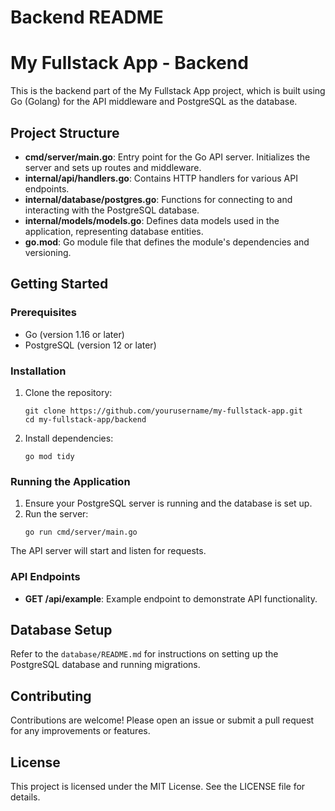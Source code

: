 # Backend README

# My Fullstack App - Backend

This is the backend part of the My Fullstack App project, which is built using Go (Golang) for the API middleware and PostgreSQL as the database.

## Project Structure

- **cmd/server/main.go**: Entry point for the Go API server. Initializes the server and sets up routes and middleware.
- **internal/api/handlers.go**: Contains HTTP handlers for various API endpoints.
- **internal/database/postgres.go**: Functions for connecting to and interacting with the PostgreSQL database.
- **internal/models/models.go**: Defines data models used in the application, representing database entities.
- **go.mod**: Go module file that defines the module's dependencies and versioning.

## Getting Started

### Prerequisites

- Go (version 1.16 or later)
- PostgreSQL (version 12 or later)

### Installation

1. Clone the repository:
   ```
   git clone https://github.com/yourusername/my-fullstack-app.git
   cd my-fullstack-app/backend
   ```

2. Install dependencies:
   ```
   go mod tidy
   ```

### Running the Application

1. Ensure your PostgreSQL server is running and the database is set up.
2. Run the server:
   ```
   go run cmd/server/main.go
   ```

The API server will start and listen for requests.

### API Endpoints

- **GET /api/example**: Example endpoint to demonstrate API functionality.

## Database Setup

Refer to the `database/README.md` for instructions on setting up the PostgreSQL database and running migrations.

## Contributing

Contributions are welcome! Please open an issue or submit a pull request for any improvements or features.

## License

This project is licensed under the MIT License. See the LICENSE file for details.